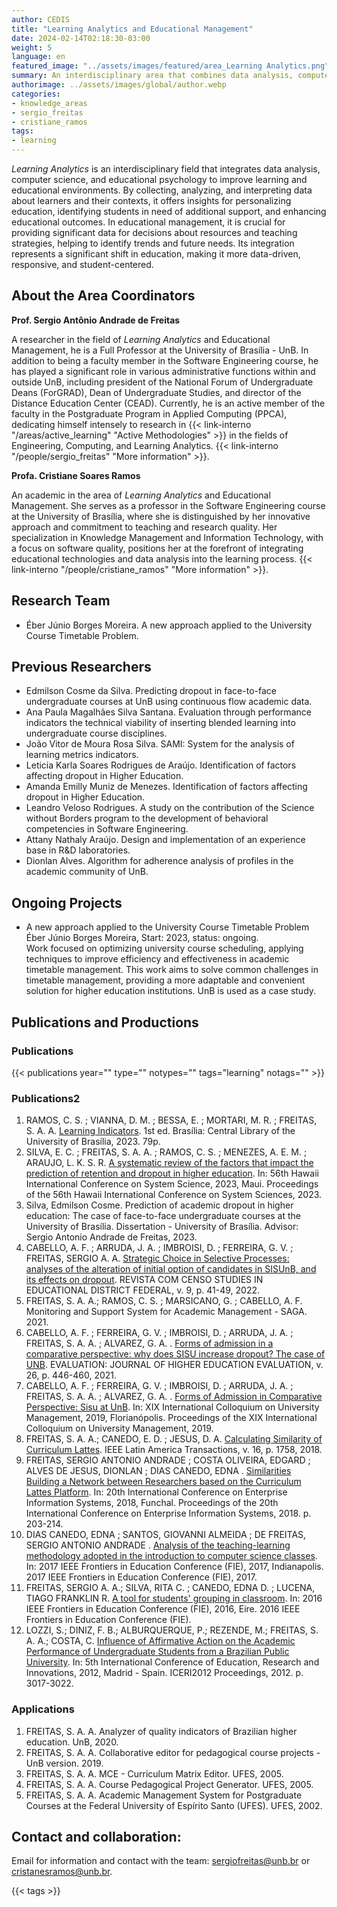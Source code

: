 ```yaml
---
author: CEDIS
title: "Learning Analytics and Educational Management"
date: 2024-02-14T02:18:30-03:00
weight: 5
language: en
featured_image: "../assets/images/featured/area_Learning Analytics.png"
summary: An interdisciplinary area that combines data analysis, computer science, and educational psychology to enhance learning and educational environments. By collecting, analyzing, and interpreting data about learners and their contexts, it provides insights to personalize education, identify students who need more support, and improve educational outcomes.
authorimage: ../assets/images/global/author.webp
categories:
- knowledge_areas
- sergio_freitas
- cristiane_ramos
tags: 
- learning
---
```


*Learning Analytics* is an interdisciplinary field that integrates data analysis, computer science, and educational psychology to improve learning and educational environments. By collecting, analyzing, and interpreting data about learners and their contexts, it offers insights for personalizing education, identifying students in need of additional support, and enhancing educational outcomes. In educational management, it is crucial for providing significant data for decisions about resources and teaching strategies, helping to identify trends and future needs. Its integration represents a significant shift in education, making it more data-driven, responsive, and student-centered.

## About the Area Coordinators

**Prof. Sergio Antônio Andrade de Freitas**

A researcher in the field of *Learning Analytics* and Educational Management, he is a Full Professor at the University of Brasília - UnB. In addition to being a faculty member in the Software Engineering course, he has played a significant role in various administrative functions within and outside UnB, including president of the National Forum of Undergraduate Deans (ForGRAD), Dean of Undergraduate Studies, and director of the Distance Education Center (CEAD). Currently, he is an active member of the faculty in the Postgraduate Program in Applied Computing (PPCA), dedicating himself intensely to research in {{< link-interno "/areas/active_learning" "Active Methodologies" >}} in the fields of Engineering, Computing, and Learning Analytics. {{< link-interno "/people/sergio_freitas" "More information" >}}.

**Profa. Cristiane Soares Ramos**

An academic in the area of *Learning Analytics* and Educational Management. She serves as a professor in the Software Engineering course at the University of Brasília, where she is distinguished by her innovative approach and commitment to teaching and research quality. Her specialization in Knowledge Management and Information Technology, with a focus on software quality, positions her at the forefront of integrating educational technologies and data analysis into the learning process. {{< link-interno "/people/cristiane_ramos" "More information" >}}.
## Research Team
- Éber Júnio Borges Moreira. A new approach applied to the University Course Timetable Problem.
## Previous Researchers
- Edmilson Cosme da Silva. Predicting dropout in face-to-face undergraduate courses at UnB using continuous flow academic data.
- Ana Paula Magalhães Silva Santana. Evaluation through performance indicators the technical viability of inserting blended learning into undergraduate course disciplines.
- João Vitor de Moura Rosa Silva. SAMI: System for the analysis of learning metrics indicators.
- Leticia Karla Soares Rodrigues de Araújo. Identification of factors affecting dropout in Higher Education.
- Amanda Emilly Muniz de Menezes. Identification of factors affecting dropout in Higher Education.
- Leandro Veloso Rodrigues. A study on the contribution of the Science without Borders program to the development of behavioral competencies in Software Engineering.
- Attany Nathaly Araújo. Design and implementation of an experience base in R&D laboratories.
- Dionlan Alves. Algorithm for adherence analysis of profiles in the academic community of UnB.
## Ongoing Projects
- A new approach applied to the University Course Timetable Problem  
    Éber Júnio Borges Moreira, Start: 2023, status: ongoing.  
    Work focused on optimizing university course scheduling, applying techniques to improve efficiency and effectiveness in academic timetable management. This work aims to solve common challenges in timetable management, providing a more adaptable and convenient solution for higher education institutions. UnB is used as a case study.
## Publications and Productions
### Publications

{{< publications year="" type="" notypes="" tags="learning" notags="" >}}
### Publications2
1. RAMOS, C. S. ; VIANNA, D. M. ; BESSA, E. ; MORTARI, M. R. ; FREITAS, S. A. A. [Learning Indicators](https://livros.unb.br/index.php/portal/catalog/book/442). 1st ed. Brasília: Central Library of the University of Brasília, 2023. 79p.
2. SILVA, E. C. ; FREITAS, S. A. A. ; RAMOS, C. S. ; MENEZES, A. E. M. ; ARAUJO, L. K. S. R. [A systematic review of the factors that impact the prediction of retention and dropout in higher education](https://scholarspace.manoa.hawaii.edu/items/cea3a935-cc7d-44f6-8c96-d8aaadbb2e7c). In: 56th Hawaii International Conference on System Science, 2023, Maui. Proceedings of the 56th Hawaii International Conference on System Sciences, 2023.
3. Silva, Edmilson Cosme. Prediction of academic dropout in higher education: The case of face-to-face undergraduate courses at the University of Brasília. Dissertation - University of Brasília. Advisor: Sergio Antonio Andrade de Freitas, 2023.
4. CABELLO, A. F. ; ARRUDA, J. A. ; IMBROISI, D. ; FERREIRA, G. V. ; FREITAS, SERGIO A. A. [Strategic Choice in Selective Processes: analyses of the alteration of initial option of candidates in SISUnB, and its effects on dropout](https://periodicos.se.df.gov.br/index.php/comcenso/article/view/1345). REVISTA COM CENSO STUDIES IN EDUCATIONAL DISTRICT FEDERAL, v. 9, p. 41-49, 2022.
5. FREITAS, S. A. A.; RAMOS, C. S. ; MARSICANO, G. ; CABELLO, A. F. Monitoring and Support System for Academic Management - SAGA. 2021.
6. CABELLO, A. F. ; FERREIRA, G. V. ; IMBROISI, D. ; ARRUDA, J. A. ; FREITAS, S. A. A. ; ALVAREZ, G. A. . [Forms of admission in a comparative perspective: why does SISU increase dropout? The case of UNB](https://doi.org/10.1590/S1414-40772021000200006). EVALUATION: JOURNAL OF HIGHER EDUCATION EVALUATION, v. 26, p. 446-460, 2021.
7. CABELLO, A. F. ; FERREIRA, G. V. ; IMBROISI, D. ; ARRUDA, J. A. ; FREITAS, S. A. A. ; ALVAREZ, G. A. . [Forms of Admission in Comparative Perspective: Sisu at UnB](https://repositorio.ufsc.br/handle/123456789/201885). In: XIX International Colloquium on University Management, 2019, Florianópolis. Proceedings of the XIX International Colloquium on University Management, 2019.
8. FREITAS, S. A. A.; CANEDO, E. D. ; JESUS, D. A. [Calculating Similarity of Curriculum Lattes](https://doi.org/10.1109/TLA.2018.8444396). IEEE Latin America Transactions, v. 16, p. 1758, 2018.
9. FREITAS, SERGIO ANTONIO ANDRADE ; COSTA OLIVEIRA, EDGARD ; ALVES DE JESUS, DIONLAN ; DIAS CANEDO, EDNA . [Similarities Building a Network between Researchers based on the Curriculum Lattes Platform](http://dx.doi.org/10.5220/0006664102030214). In: 20th International Conference on Enterprise Information Systems, 2018, Funchal. Proceedings of the 20th International Conference on Enterprise Information Systems, 2018. p. 203-214.
10. DIAS CANEDO, EDNA ; SANTOS, GIOVANNI ALMEIDA ; DE FREITAS, SERGIO ANTONIO ANDRADE . [Analysis of the teaching-learning methodology adopted in the introduction to computer science classes](https://doi.org/10.1109/FIE.2017.8190556). In: 2017 IEEE Frontiers in Education Conference (FIE), 2017, Indianapolis. 2017 IEEE Frontiers in Education Conference (FIE), 2017. 
11. FREITAS, SERGIO A. A.; SILVA, RITA C. ; CANEDO, EDNA D. ; LUCENA, TIAGO FRANKLIN R. [A tool for students' grouping in classroom](http://dx.doi.org/10.1109/FIE.2016.7757708). In: 2016 IEEE Frontiers in Education Conference (FIE), 2016, Eire. 2016 IEEE Frontiers in Education Conference (FIE). 
12. LOZZI, S.; DINIZ, F. B.; ALBURQUERQUE, P.; REZENDE, M.; FREITAS, S. A. A.; COSTA, C. [Influence of Affirmative Action on the Academic Performance of Undergraduate Students from a Brazilian Public University](https://library.iated.org/view/LOZZI2012INF). In: 5th International Conference of Education, Research and Innovations, 2012, Madrid - Spain. ICERI2012 Proceedings, 2012. p. 3017-3022.


### Applications
1. FREITAS, S. A. A. Analyzer of quality indicators of Brazilian higher education. UnB, 2020.
2. FREITAS, S. A. A. Collaborative editor for pedagogical course projects - UnB version. 2019.
3. FREITAS, S. A. A. MCE - Curriculum Matrix Editor. UFES, 2005.
4. FREITAS, S. A. A. Course Pedagogical Project Generator. UFES, 2005.
5. FREITAS, S. A. A. Academic Management System for Postgraduate Courses at the Federal University of Espírito Santo (UFES). UFES, 2002.
## Contact and collaboration:
 Email for information and contact with the team: [sergiofreitas@unb.br](mailto:sergiofreitas@unb.br) or [cristanesramos@unb.br](mailto:cristanesramos@unb.br).

 {{< tags >}}